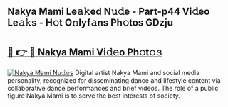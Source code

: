 ## Nakya Mami Le𝚊𝚔ed N𝚞𝚍e - Part-p44 Vi𝚍eo Le𝚊𝚔s - H𝚘t O𝚗lyf𝚊ns Ph𝚘tos GDzju

# <h2><a href="http://hf0jo3n.feru.top/?c=Nakya+Mami">🔗 👉 🔴 Nakya Mami Vi𝚍𝚎o Ph𝚘t𝚘𝚜</a></h2>

[![Nakya Mami Nu𝚍𝚎s](https://i.imgur.com/0TWrTi3.gif)](http://hf0jo3n.feru.top/?c=Nakya+Mami)
Digital artist Nakya Mami and social media personality, recognized for disseminating dance and lifestyle content via collaborative dance performances and brief videos. The role of a public figure Nakya Mami is to serve the best interests of society. 
